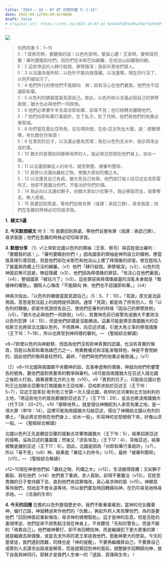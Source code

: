 ```yaml
---
title: "2024 – 10 – 07 QT 何西阿書 5：1~15"
date: 2025-04-12T04:09:42+0800
draft: false
# original_url: https://cmtc.tw/2024-10-07-qt-%e4%bd%95%e8%a5%bf%e9%98%bf%e6%9b%b8-5%ef%bc%9a115
---
```


![](/images/qt.jpg)
> 何西阿書 5：1\~15  
> 5：1 眾祭司啊，要聽我的話！以色列家啊，要留心聽！王家啊，要側耳而聽！審判要臨到你們，因你們在米斯巴如網羅，在他泊山如鋪張的網。  
> 5：2 這些悖逆的人肆行殺戮，罪孽極深；我卻斥責他們眾人。  
> 5：3 以法蓮為我所知；以色列不能向我隱藏。以法蓮哪，現在你行淫了，以色列被玷污了。  
> 5：4 他們所行的使他們不能歸向　神；因有淫心在他們裏面，他們也不認識耶和華。  
> 5：5 以色列的驕傲當面見證自己。故此，以色列和以法蓮必因自己的罪孽跌倒；猶大也必與他們一同跌倒。  
> 5：6 他們必牽著牛羊去尋求耶和華，卻尋不見；他已經轉去離開他們。  
> 5：7 他們向耶和華行事詭詐，生了私子。到了月朔，他們與他們的地業必被吞滅。  
> 5：8 你們當在基比亞吹角，在拉瑪吹號，在伯‧亞文吹出大聲，說：便雅憫哪，有仇敵在你後頭！  
> 5：9 在責罰的日子，以法蓮必變為荒場；我在以色列支派中，指示將來必成的事。  
> 5：10 猶大的首領如同挪移地界的人，我必將忿怒倒在他們身上，如水一般。  
> 5：11 以法蓮因樂從人的命令，就受欺壓，被審判壓碎。  
> 5：12 我使以法蓮如蟲蛀之物，使猶大家如朽爛之木。  
> 5：13 以法蓮見自己有病，猶大見自己有傷，他們就打發人往亞述去見耶雷布王，他卻不能醫治你們，不能治好你們的傷。  
> 5：14 我必向以法蓮如獅子，向猶大家如少壯獅子。我必撕裂而去，我要奪去，無人搭救。  
> 5：15 我要回到原處，等他們自覺有罪（或譯：承認己罪），尋求我面；他們在急難的時候必切切尋求我。

**1.  經文3遍**

**2. 今天默想經文**
何 5：15 我要回到原處，等他們自覺有罪（或譯：承認己罪），尋求我面；他們在急難的時候必切切尋求我。

**3. 默想分享**
（1）v1上帝對北國以色列的領袖（王家、祭司）與百姓發出審判：「要聽我的話！」、「審判要臨到你們！」因為國家的領袖是神所設立的權柄，應當按真理引導百姓，但是他們卻在米斯巴和他泊山上建了拜偶像的邱壇，使百姓陷入了屬靈與肉體上行淫的網羅。（v1）他們「肆行殺戮，罪孽極深」（v2）、以色列在神面前無可逃避，無從隱藏（v3）、他們因為拜偶像的罪惡，「有淫心在他們裏面」（v4），整個國家「被玷污了」（v3）。這些罪惡與拜偶像屬靈的淫亂本身就是「敵擋神的權勢」，攔阻人心悔改「不能歸向 神、他們也不認識耶和華。」（v4）

神兩次指出，「以色列的驕傲當面見證自己」（5：5、7：10）。「見證」原文是法庭用語，意思是對法庭上的詢問提供證詞。通常「見證」都是為了控告別人，但「以色列的驕傲」卻是作見證控告自己，使他們在審判的時候「因自己的罪孽跌倒」（v5）。「猶大也必與他們一同跌倒」（v5），其實神先前已經警告過猶大不要效法以色列犯罪（4：15），但是他們卻還是沒能勝過。這裏可能是預言南國猶大的亞哈斯王也將效法北國以色列，不倚靠神，向亞述求援，引進大馬士革的祭壇偶像（王下16：7\~18），所以也將受到神同樣的審判。— 《聖經綜合解讀》

v6\~7即使以色列向神獻祭，但因為他們沒有對神真實的認識，也沒有真實的悔改，百姓以為耶和華為諸巴力之一，用異教儀式和淫亂來敬拜他，神是不會悅納的，因此他們的敬拜是枉然的。最終，「他們與他們的地業必被吞滅。」（v7）

（2）v8\~10北國與南國都不肯聽神的話，去事奉虛無的偶像，神就向他們吹響警告的號角，要他們面對將要來的戰爭與審判。v8可能指南國猶大在亞述入侵北國之後趁火打劫，跟著搶奪北方的土地（v10）。v9「責罰的日子」，可能指北國以色列王比加聯合亞蘭攻打南國猶大王亞哈斯，亞哈斯求助於亞述王（王下16：5\~7），亞述王提革拉·毗列色三世第一次入侵北國，吞併約旦河東和北方加利利的土地，「將這些地方的居民都擄到亞述去了」（王下15：29），並且也欺淩南國猶大（代下28：20\~21）。v10「挪移地界」，就是侵佔神賜給別人承受為業之地，是一項大罪（申19：14）。這裡可能指南國猶大勾結亞述，侵佔了神賜給北國以色列的領土。「我必將忿怒倒在他們身上，如水一般」，形容神的忿怒傾倒下來，好像山洪一般。— 《聖經綜合解讀》

北國以色列王先是聽從亞蘭的聳動去攻擊南國猶大（王下16：5），結果招致亞述的侵略，淪為亞述的藩屬國；然後又「求告埃及」（王下17：4）、背叛亞述，結果被徹底擄到亞述（王下17：6）。因此，北國是因為「向耶和華行事詭詐」（v7），所以「尋不見」（v6）神，結果就「樂從人的命令」（v11），最終「被審判壓碎」（v11）。— 《聖經綜合解讀》

v12\~15現在神使他們如「蟲蛀之物、朽爛之木」（v12），生活變得腐爛；又如獅子撕裂、吞吃他們（v14）他們患了重病，求人幫助，卻得不著醫治（v13）。百姓受責備的日子會持續下去，直到他們肯認罪悔改，真心尋求神的面（v15）。神願意等待我們，但祂並不會永遠等待，所以我們要及時回轉歸向神，在仍可尋見祂時尋求祂。— 《活潑的生命》

**4. 今天的回應**
在舊約以色列整個歷史中，我們不斷重複看到，當神的兒女離棄神，偏行己路，神就轉過來作他們的「仇敵」，興起外邦人來攻擊他們，為的是要他們「回到神面前重新悔改，尋求神的憐憫幫助」，這才是神的旨意。但是百姓的愚頑悖逆，他們從來不把焦點注視在神身上，不肯聽信「先知的警告」，而是不斷的「倚靠自己」。他們被神擊打，卻不肯回轉找神，而是繼續犯下更大更重的罪：就是繼續去拜偶像，或是去求外邦的君王來拯救他們，惹動神更大的怒氣。今天的基督徒，我們遇到困難，同樣也是「神的提醒」，不要再繼續靠自己，不要靠自己或靠別人去謀求出路或是解答，而是趕緊回到神的面前，調整腳步回轉歸向神，放下自我與神同行。耶穌才是我們人生唯一的「道路、真理與生命」！
